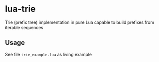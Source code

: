 # lua-trie
Trie (prefix tree) implementation in pure Lua capable to build prefixes from iterable sequences

## Usage

See file `trie_example.lua` as living example
